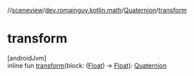 //[sceneview](../../../index.md)/[dev.romainguy.kotlin.math](../index.md)/[Quaternion](index.md)/[transform](transform.md)

# transform

[androidJvm]\
inline fun [transform](transform.md)(block: ([Float](https://kotlinlang.org/api/latest/jvm/stdlib/kotlin/-float/index.html)) -&gt; [Float](https://kotlinlang.org/api/latest/jvm/stdlib/kotlin/-float/index.html)): [Quaternion](index.md)
